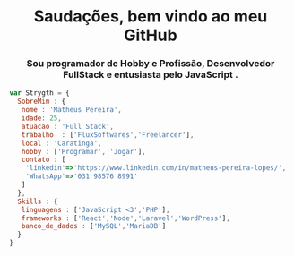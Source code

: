 <h1 align="center">Saudações, bem vindo ao meu GitHub</h1>
<h3 align="center">Sou programador de Hobby e Profissão, Desenvolvedor FullStack e entusiasta pelo JavaScript .</h3>

```js
var Strygth = {
  SobreMim : {
   nome : 'Matheus Pereira',
   idade: 25,
   atuacao : 'Full Stack',
   trabalho  : ['FluxSoftwares','Freelancer'],
   local : 'Caratinga',
   hobby : ['Programar', 'Jogar'],
   contato : [
    'linkedin'=>'https://www.linkedin.com/in/matheus-pereira-lopes/',
    'WhatsApp'=>'031 98576 8991'
   ]
  },
  Skills : {
   linguagens : ['JavaScript <3','PHP'],
   frameworks : ['React','Node','Laravel','WordPress'],
   banco_de_dados : ['MySQL','MariaDB']
  }
}
```
